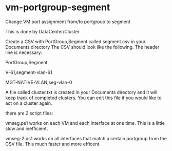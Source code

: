 # vm-portgroup-segment
Change VM port assignment from/to portgroup to segment

This is done by DataCenter/Cluster


Create a CSV with PortGroup,Segment called segment.csv in your Documents directory
The CSV should look like the following.  The header line is necessary:

PortGroup,Segment

V-61,segment-vlan-61

MGT-NATIVE-VLAN,seg-vlan-0

A file called cluster.txt is created in your Documents directory and it will keep track of completed clusters.  You can edit this file if you would like to act on a cluster again.

there are 2 script files:

vmseg.ps1 works on each VM and each interface at one time. This is a little slow and inefficient.

vmseg-2.ps1 works on all interfaces that match a certain portgroup from the CSV file.  This much faster and more efficent.
